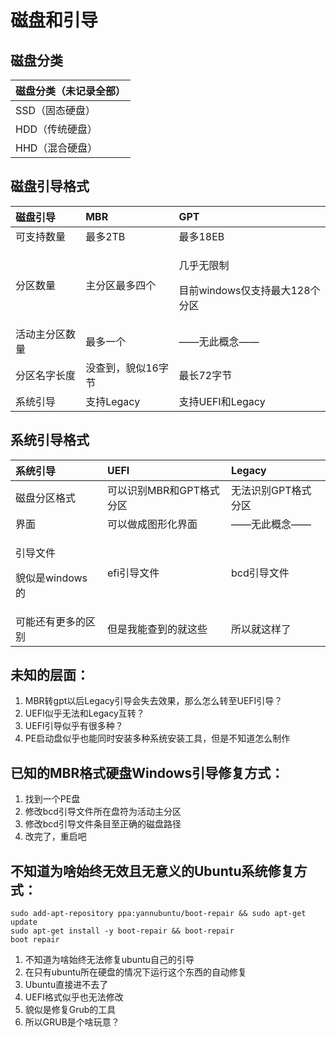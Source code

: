 # 磁盘和引导

## 磁盘分类

| 磁盘分类（未记录全部） |
| :--- |
| SSD（固态硬盘） |
| HDD（传统硬盘） |
| HHD（混合硬盘） |

## 磁盘引导格式

<table>
  <thead>
    <tr>
      <th style="text-align:left">&#x78C1;&#x76D8;&#x5F15;&#x5BFC;</th>
      <th style="text-align:left">MBR</th>
      <th style="text-align:left">GPT</th>
    </tr>
  </thead>
  <tbody>
    <tr>
      <td style="text-align:left">&#x53EF;&#x652F;&#x6301;&#x6570;&#x91CF;</td>
      <td style="text-align:left">&#x6700;&#x591A;2TB</td>
      <td style="text-align:left">&#x6700;&#x591A;18EB</td>
    </tr>
    <tr>
      <td style="text-align:left">&#x5206;&#x533A;&#x6570;&#x91CF;</td>
      <td style="text-align:left">&#x4E3B;&#x5206;&#x533A;&#x6700;&#x591A;&#x56DB;&#x4E2A;</td>
      <td style="text-align:left">
        <p>&#x51E0;&#x4E4E;&#x65E0;&#x9650;&#x5236;</p>
        <p>&#x76EE;&#x524D;windows&#x4EC5;&#x652F;&#x6301;&#x6700;&#x5927;128&#x4E2A;&#x5206;&#x533A;</p>
      </td>
    </tr>
    <tr>
      <td style="text-align:left">&#x6D3B;&#x52A8;&#x4E3B;&#x5206;&#x533A;&#x6570;&#x91CF;</td>
      <td style="text-align:left">&#x6700;&#x591A;&#x4E00;&#x4E2A;</td>
      <td style="text-align:left">&#x2014;&#x2014;&#x65E0;&#x6B64;&#x6982;&#x5FF5;&#x2014;&#x2014;</td>
    </tr>
    <tr>
      <td style="text-align:left">&#x5206;&#x533A;&#x540D;&#x5B57;&#x957F;&#x5EA6;</td>
      <td style="text-align:left">&#x6CA1;&#x67E5;&#x5230;&#xFF0C;&#x8C8C;&#x4F3C;16&#x5B57;&#x8282;</td>
      <td
      style="text-align:left">&#x6700;&#x957F;72&#x5B57;&#x8282;</td>
    </tr>
    <tr>
      <td style="text-align:left">&#x7CFB;&#x7EDF;&#x5F15;&#x5BFC;</td>
      <td style="text-align:left">&#x652F;&#x6301;Legacy</td>
      <td style="text-align:left">&#x652F;&#x6301;UEFI&#x548C;Legacy</td>
    </tr>
  </tbody>
</table>

## 系统引导格式

<table>
  <thead>
    <tr>
      <th style="text-align:left">&#x7CFB;&#x7EDF;&#x5F15;&#x5BFC;</th>
      <th style="text-align:left">UEFI</th>
      <th style="text-align:left">Legacy</th>
    </tr>
  </thead>
  <tbody>
    <tr>
      <td style="text-align:left">&#x78C1;&#x76D8;&#x5206;&#x533A;&#x683C;&#x5F0F;</td>
      <td style="text-align:left">&#x53EF;&#x4EE5;&#x8BC6;&#x522B;MBR&#x548C;GPT&#x683C;&#x5F0F;&#x5206;&#x533A;</td>
      <td
      style="text-align:left">&#x65E0;&#x6CD5;&#x8BC6;&#x522B;GPT&#x683C;&#x5F0F;&#x5206;&#x533A;</td>
    </tr>
    <tr>
      <td style="text-align:left">&#x754C;&#x9762;</td>
      <td style="text-align:left">&#x53EF;&#x4EE5;&#x505A;&#x6210;&#x56FE;&#x5F62;&#x5316;&#x754C;&#x9762;</td>
      <td
      style="text-align:left">&#x2014;&#x2014;&#x65E0;&#x6B64;&#x6982;&#x5FF5;&#x2014;&#x2014;</td>
    </tr>
    <tr>
      <td style="text-align:left">
        <p>&#x5F15;&#x5BFC;&#x6587;&#x4EF6;</p>
        <p>&#x8C8C;&#x4F3C;&#x662F;windows&#x7684;</p>
      </td>
      <td style="text-align:left">efi&#x5F15;&#x5BFC;&#x6587;&#x4EF6;</td>
      <td style="text-align:left">bcd&#x5F15;&#x5BFC;&#x6587;&#x4EF6;</td>
    </tr>
    <tr>
      <td style="text-align:left">&#x53EF;&#x80FD;&#x8FD8;&#x6709;&#x66F4;&#x591A;&#x7684;&#x533A;&#x522B;</td>
      <td
      style="text-align:left">&#x4F46;&#x662F;&#x6211;&#x80FD;&#x67E5;&#x5230;&#x7684;&#x5C31;&#x8FD9;&#x4E9B;</td>
        <td
        style="text-align:left">&#x6240;&#x4EE5;&#x5C31;&#x8FD9;&#x6837;&#x4E86;</td>
    </tr>
  </tbody>
</table>

## 未知的层面：

1. MBR转gpt以后Legacy引导会失去效果，那么怎么转至UEFI引导？
2. UEFI似乎无法和Legacy互转？
3. UEFI引导似乎有很多种？
4. PE启动盘似乎也能同时安装多种系统安装工具，但是不知道怎么制作

## 已知的MBR格式硬盘Windows引导修复方式：

1. 找到一个PE盘
2. 修改bcd引导文件所在盘符为活动主分区
3. 修改bcd引导文件条目至正确的磁盘路径
4. 改完了，重启吧

## 不知道为啥始终无效且无意义的Ubuntu系统修复方式：

```text
sudo add-apt-repository ppa:yannubuntu/boot-repair && sudo apt-get update
sudo apt-get install -y boot-repair && boot-repair
boot repair
```

1. 不知道为啥始终无法修复ubuntu自己的引导
2. 在只有ubuntu所在硬盘的情况下运行这个东西的自动修复
3. Ubuntu直接进不去了
4. UEFI格式似乎也无法修改
5. 貌似是修复Grub的工具
6. 所以GRUB是个啥玩意？



